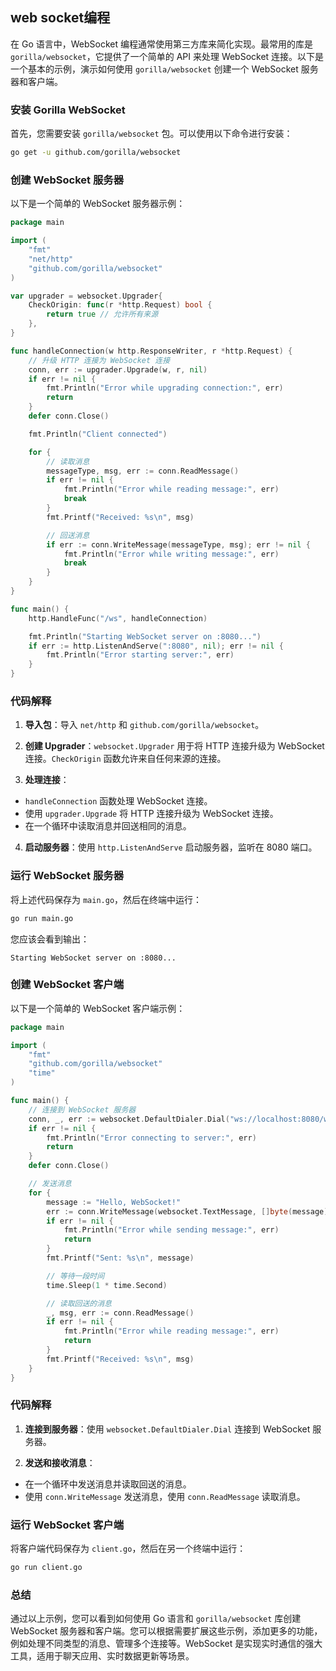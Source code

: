 ## web socket编程

在 Go 语言中，WebSocket 编程通常使用第三方库来简化实现。最常用的库是 `gorilla/websocket`，它提供了一个简单的 API 来处理
WebSocket 连接。以下是一个基本的示例，演示如何使用 `gorilla/websocket` 创建一个 WebSocket 服务器和客户端。

### 安装 Gorilla WebSocket

首先，您需要安装 `gorilla/websocket` 包。可以使用以下命令进行安装：

```bash
go get -u github.com/gorilla/websocket
```

### 创建 WebSocket 服务器

以下是一个简单的 WebSocket 服务器示例：

```go
package main

import (
	"fmt"
	"net/http"
	"github.com/gorilla/websocket"
)

var upgrader = websocket.Upgrader{
	CheckOrigin: func(r *http.Request) bool {
		return true // 允许所有来源
	},
}

func handleConnection(w http.ResponseWriter, r *http.Request) {
	// 升级 HTTP 连接为 WebSocket 连接
	conn, err := upgrader.Upgrade(w, r, nil)
	if err != nil {
		fmt.Println("Error while upgrading connection:", err)
		return
	}
	defer conn.Close()

	fmt.Println("Client connected")

	for {
		// 读取消息
		messageType, msg, err := conn.ReadMessage()
		if err != nil {
			fmt.Println("Error while reading message:", err)
			break
		}
		fmt.Printf("Received: %s\n", msg)

		// 回送消息
		if err := conn.WriteMessage(messageType, msg); err != nil {
			fmt.Println("Error while writing message:", err)
			break
		}
	}
}

func main() {
	http.HandleFunc("/ws", handleConnection)

	fmt.Println("Starting WebSocket server on :8080...")
	if err := http.ListenAndServe(":8080", nil); err != nil {
		fmt.Println("Error starting server:", err)
	}
}
```

### 代码解释

1. **导入包**：导入 `net/http` 和 `github.com/gorilla/websocket`。

2. **创建 Upgrader**：`websocket.Upgrader` 用于将 HTTP 连接升级为 WebSocket 连接。`CheckOrigin` 函数允许来自任何来源的连接。

3. **处理连接**：

- `handleConnection` 函数处理 WebSocket 连接。
- 使用 `upgrader.Upgrade` 将 HTTP 连接升级为 WebSocket 连接。
- 在一个循环中读取消息并回送相同的消息。

4. **启动服务器**：使用 `http.ListenAndServe` 启动服务器，监听在 8080 端口。

### 运行 WebSocket 服务器

将上述代码保存为 `main.go`，然后在终端中运行：

```bash
go run main.go
```

您应该会看到输出：

```
Starting WebSocket server on :8080...
```

### 创建 WebSocket 客户端

以下是一个简单的 WebSocket 客户端示例：

```go
package main

import (
	"fmt"
	"github.com/gorilla/websocket"
	"time"
)

func main() {
	// 连接到 WebSocket 服务器
	conn, _, err := websocket.DefaultDialer.Dial("ws://localhost:8080/ws", nil)
	if err != nil {
		fmt.Println("Error connecting to server:", err)
		return
	}
	defer conn.Close()

	// 发送消息
	for {
		message := "Hello, WebSocket!"
		err := conn.WriteMessage(websocket.TextMessage, []byte(message))
		if err != nil {
			fmt.Println("Error while sending message:", err)
			return
		}
		fmt.Printf("Sent: %s\n", message)

		// 等待一段时间
		time.Sleep(1 * time.Second)

		// 读取回送的消息
		_, msg, err := conn.ReadMessage()
		if err != nil {
			fmt.Println("Error while reading message:", err)
			return
		}
		fmt.Printf("Received: %s\n", msg)
	}
}
```

### 代码解释

1. **连接到服务器**：使用 `websocket.DefaultDialer.Dial` 连接到 WebSocket 服务器。

2. **发送和接收消息**：

- 在一个循环中发送消息并读取回送的消息。
- 使用 `conn.WriteMessage` 发送消息，使用 `conn.ReadMessage` 读取消息。

### 运行 WebSocket 客户端

将客户端代码保存为 `client.go`，然后在另一个终端中运行：

```bash
go run client.go
```

### 总结

通过以上示例，您可以看到如何使用 Go 语言和 `gorilla/websocket` 库创建 WebSocket
服务器和客户端。您可以根据需要扩展这些示例，添加更多的功能，例如处理不同类型的消息、管理多个连接等。WebSocket
是实现实时通信的强大工具，适用于聊天应用、实时数据更新等场景。
